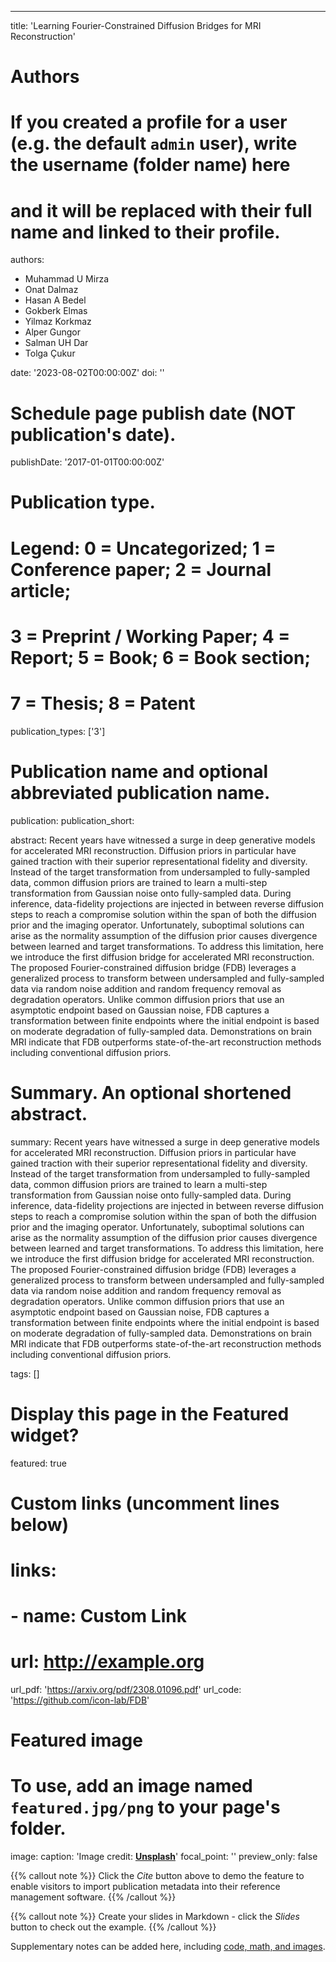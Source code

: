 ---
title: 'Learning Fourier-Constrained Diffusion Bridges for MRI Reconstruction'

# Authors
# If you created a profile for a user (e.g. the default `admin` user), write the username (folder name) here
# and it will be replaced with their full name and linked to their profile.
authors:
  - Muhammad U Mirza
  - Onat Dalmaz
  - Hasan A Bedel
  - Gokberk Elmas
  - Yilmaz Korkmaz
  - Alper Gungor
  - Salman UH Dar
  - Tolga Çukur

date: '2023-08-02T00:00:00Z'
doi: ''

# Schedule page publish date (NOT publication's date).
publishDate: '2017-01-01T00:00:00Z'

# Publication type.
# Legend: 0 = Uncategorized; 1 = Conference paper; 2 = Journal article;
# 3 = Preprint / Working Paper; 4 = Report; 5 = Book; 6 = Book section;
# 7 = Thesis; 8 = Patent
publication_types: ['3']

# Publication name and optional abbreviated publication name.
publication:
publication_short:

abstract: Recent years have witnessed a surge in deep generative models for accelerated MRI reconstruction. Diffusion priors in particular have gained traction with their superior representational fidelity and diversity. Instead of the target transformation from undersampled to fully-sampled data, common diffusion priors are trained to learn a multi-step transformation from Gaussian noise onto fully-sampled data. During inference, data-fidelity projections are injected in between reverse diffusion steps to reach a compromise solution within the span of both the diffusion prior and the imaging operator. Unfortunately, suboptimal solutions can arise as the normality assumption of the diffusion prior causes divergence between learned and target transformations. To address this limitation, here we introduce the first diffusion bridge for accelerated MRI reconstruction. The proposed Fourier-constrained diffusion bridge (FDB) leverages a generalized process to transform between undersampled and fully-sampled data via random noise addition and random frequency removal as degradation operators. Unlike common diffusion priors that use an asymptotic endpoint based on Gaussian noise, FDB captures a transformation between finite endpoints where the initial endpoint is based on moderate degradation of fully-sampled data. Demonstrations on brain MRI indicate that FDB outperforms state-of-the-art reconstruction methods including conventional diffusion priors.

# Summary. An optional shortened abstract.
summary: Recent years have witnessed a surge in deep generative models for accelerated MRI reconstruction. Diffusion priors in particular have gained traction with their superior representational fidelity and diversity. Instead of the target transformation from undersampled to fully-sampled data, common diffusion priors are trained to learn a multi-step transformation from Gaussian noise onto fully-sampled data. During inference, data-fidelity projections are injected in between reverse diffusion steps to reach a compromise solution within the span of both the diffusion prior and the imaging operator. Unfortunately, suboptimal solutions can arise as the normality assumption of the diffusion prior causes divergence between learned and target transformations. To address this limitation, here we introduce the first diffusion bridge for accelerated MRI reconstruction. The proposed Fourier-constrained diffusion bridge (FDB) leverages a generalized process to transform between undersampled and fully-sampled data via random noise addition and random frequency removal as degradation operators. Unlike common diffusion priors that use an asymptotic endpoint based on Gaussian noise, FDB captures a transformation between finite endpoints where the initial endpoint is based on moderate degradation of fully-sampled data. Demonstrations on brain MRI indicate that FDB outperforms state-of-the-art reconstruction methods including conventional diffusion priors.

tags: []

# Display this page in the Featured widget?
featured: true

# Custom links (uncomment lines below)
# links:
# - name: Custom Link
#   url: http://example.org

url_pdf: 'https://arxiv.org/pdf/2308.01096.pdf'
url_code: 'https://github.com/icon-lab/FDB'

# Featured image
# To use, add an image named `featured.jpg/png` to your page's folder.
image:
  caption: 'Image credit: [**Unsplash**](https://unsplash.com/photos/pLCdAaMFLTE)'
  focal_point: ''
  preview_only: false

{{% callout note %}}
Click the _Cite_ button above to demo the feature to enable visitors to import publication metadata into their reference management software.
{{% /callout %}}

{{% callout note %}}
Create your slides in Markdown - click the _Slides_ button to check out the example.
{{% /callout %}}

Supplementary notes can be added here, including [code, math, and images](https://wowchemy.com/docs/writing-markdown-latex/).
